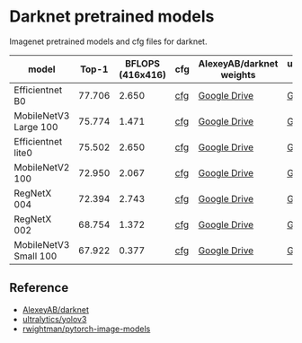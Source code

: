 # Darknet pretrained models

Imagenet pretrained models and cfg files for darknet.

| model                 | Top-1  | BFLOPS (416x416) | cfg                                  | AlexeyAB/darknet weights                                     | ultralytics/yolov3 weights                                   | conversion from                                 |
| --------------------- | ------ | ---------------- | ------------------------------------ | ------------------------------------------------------------ | ------------------------------------------------------------ | ----------------------------------------------- |
| Efficientnet B0       | 77.706 | 2.650            | [cfg](cfg/efficientnet_b0.cfg)       | [Google Drive](https://drive.google.com/file/d/1ShFKALkiSzJyxrTDzz5QOJC3fwN_79Cz/view?usp=sharing) | [Google Drive](https://drive.google.com/file/d/1uhW3abg_MKbOnJXEI1xNo1TIOGzJdISC/view?usp=sharing) | pytorch-image-models (efficientnet_b0)          |
| MobileNetV3 Large 100 | 75.774 | 1.471            | [cfg](cfg/mobilenetv3_large_100.cfg) | [Google Drive](https://drive.google.com/file/d/12lOckkRkETZ0CEnDov1ufTAhSrClDWCm/view?usp=sharing) | [Google Drive](https://drive.google.com/file/d/19CNVJjmys_GpNilax6Gqz940aA89lX7g/view?usp=sharing) | pytorch-image-models (mobilenetv3_large_100)    |
| Efficientnet lite0    | 75.502 | 2.650            | [cfg](cfg/efficientnet_lite0.cfg)    | [Google Drive](https://drive.google.com/file/d/1nr54g9FNLFFJxiEo7I7kl9Z_4Bkqtgrb/view?usp=sharing) | [Google Drive](https://drive.google.com/file/d/1UDAPia-35MgU40o9oJ73CqXa6_-uk9MP/view?usp=sharing) | pytorch-image-models (efficientnet_lite0)       |
| MobileNetV2 100       | 72.950 | 2.067            | [cfg](cfg/mobilenetv2_100.cfg)       | [Google Drive](https://drive.google.com/file/d/15oRoilePiGFEwTicKXq2f2yILDC7qpvG/view?usp=sharing) | [Google Drive](https://drive.google.com/file/d/1UxBHxZ8KL736Jbitm9OAOU7r-eSl3_xH/view?usp=sharing) | pytorch-image-models (mobilenetv2_100)          |
| RegNetX 004           | 72.394 | 2.743            | [cfg](cfg/regnetx_004.cfg)           | [Google Drive](https://drive.google.com/file/d/1jK1XhY4KAGlljLrSKhkXAKfgbRs0rbNK/view?usp=sharing) | [Google Drive](https://drive.google.com/file/d/1AwrMdiNX_1x8jaNu1y14ilc5i2jHAGek/view?usp=sharing) | pytorch-image-models (regnetx_004)              |
| RegNetX 002           | 68.754 | 1.372            | [cfg](cfg/regnetx_002.cfg)           | [Google Drive](https://drive.google.com/file/d/1te6SeOv0oVIS7VC3_ZTqsdTjD9ZxdPli/view?usp=sharing) | [Google Drive](https://drive.google.com/file/d/1wHkLEq8mzuCNP3LSpjbYf1ybeRMx4bM9/view?usp=sharing) | pytorch-image-models (regnetx_002)              |
| MobileNetV3 Small 100 | 67.922 | 0.377            | [cfg](cfg/mobilenetv3_small_100.cfg) | [Google Drive](https://drive.google.com/file/d/110JKJL0z-evXZFdBOMMr4-SiCoyFHDpT/view?usp=sharing) | [Google Drive](https://drive.google.com/file/d/1YUkajUBNKkUcYPMl-Rr3Zyhw3Vg4zR1L/view?usp=sharing) | pytorch-image-models (tf_mobilenetv3_small_100) |

## Reference

- [AlexeyAB/darknet](https://github.com/AlexeyAB/darknet)
- [ultralytics/yolov3](https://github.com/ultralytics/yolov3/releases/tag/v8)
- [rwightman/pytorch-image-models](https://github.com/rwightman/pytorch-image-models)
